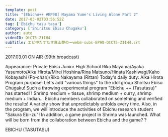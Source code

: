 ```yaml
---
template: post
title: "[Ebichu++ #EP98] Mayama Yume's Living Alone Part 2"
date: 2017-03-02T03:56:52Z
tag: ['Ebichu tasu tasu']
category: ['Shiritsu Ebisu Chugaku']
author: auto 
videoID: OtCT5-Z1IH4
subTitle: エビ中たすたす真山夢の一webm-subs-EP98-OtCT5-Z1IH4.srt
---
```

2017.03.01 ON AIR (99th broadcast)

Appearance: Private Ebisu Junior High School
Rika Mayama/Ayaka Yasumoto/Aika Hirota/Mirei Hoshina/Rina Matsuno/Hinata Kashiwagi/Kaho Kobayashi (Po-chan)/Riko Nakayama (Rittan)
Today's daily duty: Aika Hirota
Program purpose: Let's add "various things" to the idol group Shiritsu Ebisu Chugaku! Such a throwing experimental program "Ebichu ++ (Tasutasu)" has started! !
Shrimp medium + tissue, shrimp medium + curry, shrimp medium + Indian... Ebichu members collaborated on something and verified the results!
A variety show that unpredictably unfolds every time.
Also, in the program, we will introduce the activities of Ebichu research student "Sakura Ebi-zu"!
In addition, a game project in Shrimp was launched. What will be born from the collaboration between Ebichu and the game? ?

EBICHU (TASUTASU)
